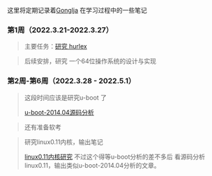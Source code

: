 这里将定期记录着[Gonglja](https://github.com/Gonglja) 在学习过程中的一些笔记

### 第1周（2022.3.21-2022.3.27）

> 主要任务：[研究 hurlex](./week1/readme.md) 

> 后续安排，研究 一个64位操作系统的设计与实现

### 第2周-第6周（2022.3.28 - 2022.5.1）

> 这段时间应该是研究u-boot 了
>
> [u-boot-2014.04源码分析](https://gonglja.github.io/posts/f88e6d17/) 

> 还有准备软考

> 研究linux0.11内核，输出笔记
>
> [linux0.11内核研究](./week2-5/readme.md)
> 不过这个得等u-boot分析的差不多后
> 看源码分析linux0.11，输出类似u-boot-2014.04分析的文章。
